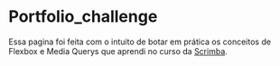 # Portfolio_challenge

Essa pagina foi feita com o intuito de botar em prática os conceitos de Flexbox e Media Querys que aprendi no curso da <a href="https://scrimba.com/learn/frontend">Scrimba</a>.
